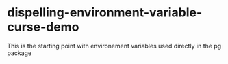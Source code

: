 # dispelling-environment-variable-curse-demo

This is the starting point with environement variables used directly in the pg package
